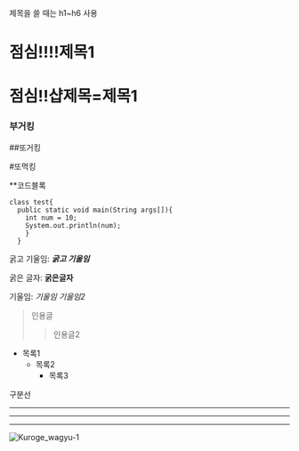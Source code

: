 제목을 쓸 때는 h1~h6 사용
<h1> 점심!!!!제목1 </h1>

# 점심!!샵제목=제목1

### 부거킹

##또거킹 <br>

#또먹킹


**코드블록
```
class test{
  public static void main(String args[]){
    int num = 10;
    System.out.println(num);
    }
  }
```
굵고 기울임:
***굵고 기울임***

굵은 글자:
**굵은글자**

기울임:
*기울임*
_기울임2_


>인용글
>>인용글2


+ 목록1
  + 목록2
    + 목록3
    
 구분선

 ---
 ***
 ___
  ![Kuroge_wagyu-1](https://user-images.githubusercontent.com/97427486/206955333-6b8cb4fc-4ade-4e0d-b4e6-cfcd43f31b6e.jpg)

 
